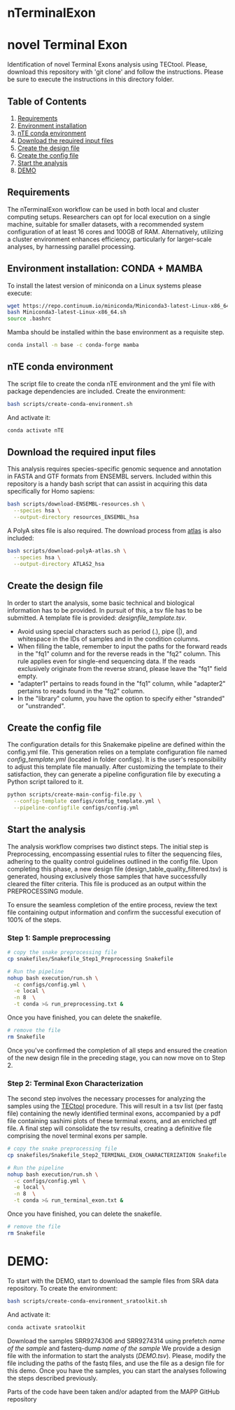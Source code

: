 # nTerminalExon

# novel Terminal Exon

Identification of novel Terminal Exons analysis using TECtool. Please, download this repository with 'git clone' and follow the instructions.
Please be sure to execute the instructions in this directory folder. 

## Table of Contents

1. [Requirements](#requirements)
2. [Environment installation](#environment-installation)
3. [nTE conda environment](#nte-conda-environment)
4. [Download the required input files](#download-the-required-input-files)
5. [Create the design file](#create-the-design-file)
6. [Create the config file](#create-the-config-file)
7. [Start the analysis](#start-the-analysis)
8. [DEMO](#demo)

## Requirements

The nTerminalExon workflow can be used in both local and cluster computing setups. Researchers can opt for local execution on a single machine, suitable for smaller datasets, with a recommended system configuration of at least 16 cores and 100GB of RAM. Alternatively, utilizing a cluster environment enhances efficiency, particularly for larger-scale analyses, by harnessing parallel processing. 

## Environment installation: CONDA + MAMBA

To install the latest version of miniconda on a Linux systems please execute:

```bash
wget https://repo.continuum.io/miniconda/Miniconda3-latest-Linux-x86_64.sh
bash Miniconda3-latest-Linux-x86_64.sh
source .bashrc
```
Mamba should be installed within the base environment as a requisite step.

```bash
conda install -n base -c conda-forge mamba
```

## nTE conda environment

The script file to create the conda nTE environment and the yml file with package dependencies are included. Create the environment:

```bash
bash scripts/create-conda-environment.sh
```
And activate it:

```bash
conda activate nTE
```

## Download the required input files

This analysis requires species-specific genomic sequence and annotation in FASTA and GTF formats from ENSEMBL servers. Included within this repository is a handy bash script that can assist in acquiring this data specifically for Homo sapiens:

```bash
bash scripts/download-ENSEMBL-resources.sh \
  --species hsa \
  --output-directory resources_ENSEMBL_hsa
```
A PolyA sites file is also required. The download process from [atlas] is also included:

```bash
bash scripts/download-polyA-atlas.sh \
  --species hsa \
  --output-directory ATLAS2_hsa
```

## Create the design file

In order to start the analysis, some basic technical and biological information has to be provided. In pursuit of this, a tsv file has to be submitted.
A template file is provided: *designfile_template.tsv*.

* Avoid using special characters such as period (.), pipe (|), and whitespace in the IDs of samples and in the condition columns.
* When filling the table, remember to input the paths for the forward reads in the "fq1" column and for the reverse reads in the "fq2" column. This rule applies even for single-end sequencing data. If the reads exclusively originate from the reverse strand, please leave the "fq1" field empty.
* "adapter1" pertains to reads found in the "fq1" column, while "adapter2" pertains to reads found in the "fq2" column.
* In the "library" column, you have the option to specify either "stranded" or "unstranded".

## Create the config file

The configuration details for this Snakemake pipeline are defined within the config.yml file. This generation relies on a template configuration file named *config_template.yml* (located in folder configs). It is the user's responsibility to adjust this template file manually. After customizing the template to their satisfaction, they can generate a pipeline configuration file by executing a Python script tailored to it.

```bash
python scripts/create-main-config-file.py \
  --config-template configs/config_template.yml \
  --pipeline-configfile configs/config.yml
```

## Start the analysis

The analysis workflow comprises two distinct steps. The initial step is Preprocessing, encompassing essential rules to filter the sequencing files, adhering to the quality control guidelines outlined in the config file. Upon completing this phase, a new design file (design_table_quality_filtered.tsv) is generated, housing exclusively those samples that have successfully cleared the filter criteria. This file is produced as an output within the PREPROCESSING module.

To ensure the seamless completion of the entire process, review the text file containing output information and confirm the successful execution of 100% of the steps.

### Step 1: Sample preprocessing

```bash
# copy the snake preprocessing file
cp snakefiles/Snakefile_Step1_Preprocessing Snakefile
```

```bash
# Run the pipeline
nohup bash execution/run.sh \
  -c configs/config.yml \
  -e local \
  -n 8  \
  -t conda >& run_preprocessing.txt &
```
Once you have finished, you can delete the snakefile.

```bash
# remove the file
rm Snakefile
```
Once you've confirmed the completion of all steps and ensured the creation of the new design file in the preceding stage, you can now move on to Step 2.

### Step 2: Terminal Exon Characterization

The second step involves the necessary processes for analyzing the samples using the [TECtool] procedure. This will result in a tsv list (per fastq file) containing the newly identified terminal exons, accompanied by a pdf file containing sashimi plots of these terminal exons, and an enriched gtf file. A final step will consolidate the tsv results, creating a definitive file comprising the novel terminal exons per sample.

```bash
# copy the snake preprocessing file
cp snakefiles/Snakefile_Step2_TERMINAL_EXON_CHARACTERIZATION Snakefile
```

```bash
# Run the pipeline
nohup bash execution/run.sh \
  -c configs/config.yml \
  -e local \
  -n 8  \
  -t conda >& run_terminal_exon.txt &
```
Once you have finished, you can delete the snakefile.

```bash
# remove the file
rm Snakefile
```

# DEMO:

To start with the DEMO, start to download the sample files from SRA data repository. To create the environment:
```bash
bash scripts/create-conda-environment_sratoolkit.sh
```
And activate it:

```bash
conda activate sratoolkit
```
Download the samples SRR9274306 and SRR9274314 using prefetch *name of the sample* and fasterq-dump *name of the sample*
We provide a design file with the information to start the analysts (*DEMO.tsv*). Please, modify the file including the paths of the fastq files, and use the file as a design file for this demo.
Once you have the samples, you can start the analyses following the steps described previously.

Parts of the code have been taken and/or adapted from the MAPP GitHub repository

[atlas]: https://polyasite.unibas.ch/atlas
[TECtool]: https://github.com/zavolanlab/TECtool
